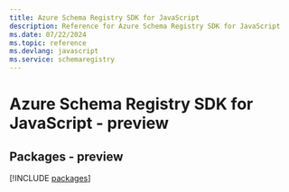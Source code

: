 ```yaml
---
title: Azure Schema Registry SDK for JavaScript
description: Reference for Azure Schema Registry SDK for JavaScript
ms.date: 07/22/2024
ms.topic: reference
ms.devlang: javascript
ms.service: schemaregistry
---
```

# Azure Schema Registry SDK for JavaScript - preview
## Packages - preview
[!INCLUDE [packages](schema-registry-index.md)]
